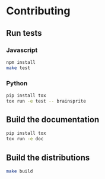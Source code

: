 # Contributing

## Run tests

### Javascript

```bash
npm install
make test
```

### Python

```bash
pip install tox
tox run -e test -- brainsprite
```

## Build the documentation

```bash
pip install tox
tox run -e doc
```

## Build the distributions

```bash
make build
```
